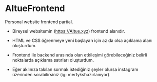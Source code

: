 # AltueFrontend
Personal website frontend partial.

+ Bireysel websitemin (https://Altue.xyz) frontend alanıdır.

+ HTML ve CSS öğrenmeye yeni başlayan için az da olsa açıklama alanı oluşturdum.

+ Frontend ile backend arasında olan etkileşimi görebileceğiniz belirli noktalarda açıklama satırları oluşturdum.

+ Eğer aklınıza takılan sormak istediğiniz şeyler olursa instagram üzerinden sorabilirsiniz (ig: mertykshazırlanıyor).

